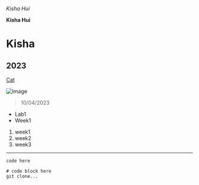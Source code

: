 *Kisha Hui*

**Kisha Hui**

# Kisha

## 2023

[Cat](https://www.google.com/imgres?imgurl=https%3A%2F%2Fimg.freepik.com%2Fpremium-vector%2Fcat-sitting-front-view-vector-illustration_136875-5309.jpg&tbnid=4KfMNBnIvA-IVM&vet=12ahUKEwj_sK6Btd2BAxWYMEQIHVcsArQQMygIegUIARCFAQ..i&imgrefurl=https%3A%2F%2Fwww.freepik.com%2Ffree-photos-vectors%2Fblack-white-cat&docid=4alaCZeHAWcsQM&w=626&h=626&q=cat%20black%20and%20white&ved=2ahUKEwj_sK6Btd2BAxWYMEQIHVcsArQQMygIegUIARCFAQ)

![Image](https://images.saymedia-content.com/.image/c_limit%2Ccs_srgb%2Cq_auto:eco%2Cw_760/MTk2NzUzNTQ0ODk4OTQ2MTEw/black-and-white-cat-breeds.webp)

> 10/04/2023
* Lab1
* Week1
1. week1
2. week2
3. week3

---

`code here`

```
# code block here
git clone...
```
